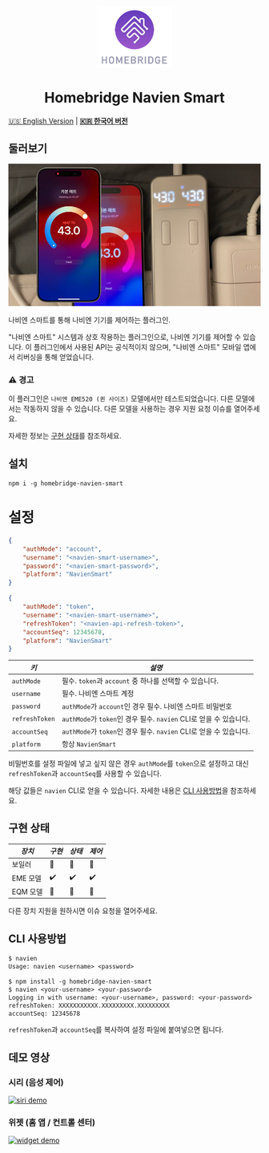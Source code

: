 <p align="center">

<img src="https://github.com/homebridge/branding/raw/latest/logos/homebridge-gradient-named.png" width="150">

</p>

<span align="center">

# Homebridge Navien Smart

</span>

[🇺🇸 English Version](README.md) | **[🇰🇷 한국어 버전](README-ko.md)**

## 둘러보기

![demo](https://raw.githubusercontent.com/kyle-seongwoo-jun/homebridge-navien-smart/latest/docs/demo.jpg)

나비엔 스마트를 통해 나비엔 기기를 제어하는 플러그인.

"나비엔 스마트" 시스템과 상호 작용하는 플러그인으로, 나비엔 기기를 제어할 수 있습니다. 이 플러그인에서 사용된 API는 공식적이지 않으며, "나비엔 스마트" 모바일 앱에서 리버싱을 통해 얻었습니다.

### ⚠️ 경고

이 플러그인은 `나비엔 EME520 (퀸 사이즈)` 모델에서만 테스트되었습니다. 다른 모델에서는 작동하지 않을 수 있습니다. 다른 모델을 사용하는 경우 지원 요청 이슈를 열어주세요.

자세한 정보는 [구현 상태](#구현-상태)를 참조하세요.

## 설치

```shell
npm i -g homebridge-navien-smart
```

# 설정

```json
{
    "authMode": "account",
    "username": "<navien-smart-username>",
    "password": "<navien-smart-password>",
    "platform": "NavienSmart"
}
```

```json
{
    "authMode": "token",
    "username": "<navien-smart-username>",
    "refreshToken": "<navien-api-refresh-token>",
    "accountSeq": 12345678,
    "platform": "NavienSmart"
}
```

| *키* | *설명* |
| --- | --- |
| `authMode` | 필수. `token`과 `account` 중 하나를 선택할 수 있습니다. |
| `username` | 필수. 나비엔 스마트 계정 |
| `password` | `authMode`가 `account`인 경우 필수. 나비엔 스마트 비밀번호 |
| `refreshToken` | `authMode`가 `token`인 경우 필수. `navien` CLI로 얻을 수 있습니다. |
| `accountSeq` | `authMode`가 `token`인 경우 필수. `navien` CLI로 얻을 수 있습니다. |
| `platform` | 항상 `NavienSmart` |

비밀번호를 설정 파일에 넣고 싶지 않은 경우 `authMode`를 `token`으로 설정하고 대신 `refreshToken`과 `accountSeq`를 사용할 수 있습니다.

해당 값들은 `navien` CLI로 얻을 수 있습니다. 자세한 내용은 [CLI 사용방법](#cli-사용방법)을 참조하세요.

## 구현 상태

| *장치*       | *구현* | *상태* | *제어* |
|----------------| --- | --- | --- |
| 보일러         | 🚫 | 🚫 | 🚫 |
| EME 모델     | ✔️ | ✔️ | ✔️ |
| EQM 모델     | 🚫 | 🚫 | 🚫 |

다른 장치 지원을 원하시면 이슈 요청을 열어주세요.

## CLI 사용방법

```shell
$ navien
Usage: navien <username> <password>
```

```shell
$ npm install -g homebridge-navien-smart
$ navien <your-username> <your-password>
Logging in with username: <your-username>, password: <your-password>
refreshToken: XXXXXXXXXXX.XXXXXXXXX.XXXXXXXXX
accountSeq: 12345678
```

`refreshToken`과 `accountSeq`를 복사하여 설정 파일에 붙여넣으면 됩니다.

## 데모 영상

### 시리 (음성 제어)

[![siri demo](https://img.youtube.com/vi/FpLxOSHVeKw/0.jpg)](https://youtu.be/FpLxOSHVeKw)

### 위젯 (홈 앱 / 컨트롤 센터)

[![widget demo](https://img.youtube.com/vi/lCtJF57DZQk/0.jpg)](https://youtu.be/lCtJF57DZQk)
